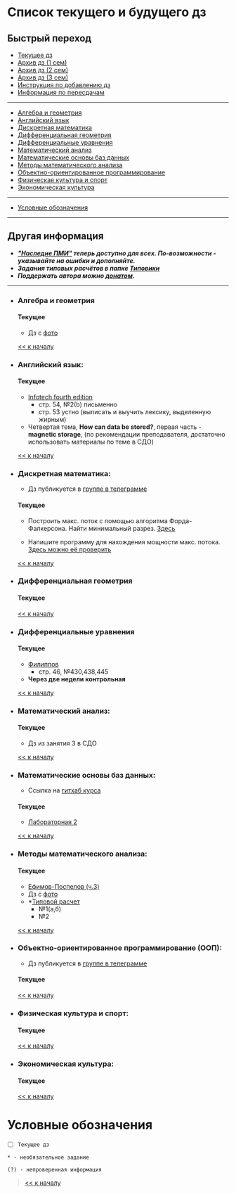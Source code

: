 # Список текущего и будущего дз

## Быстрый переход

- [Текущее дз](README.md#Список-текущего-и-будущего-дз)
- [Архив дз (1 сем)](Дз_1_семестр.md#Список-старого-дз-за-1-семестр.)
- [Архив дз (2 сем)](Дз_2_семестр.md#Список-старого-дз-за-2-семестр.)
- [Архив дз (3 сем)](Дз_3_семестр.md#Список-старого-дз-за-3-семестр.)
- [Инструкция по добавлению дз](Как_вам_добавлять_сюда_дз/Как_добавить_дз.md)
- [Информация по пересдачам](пересдачи.md)

***

- [Алгебра и геометрия](#Алгебра-и-геометрия)
- [Английский язык](#Английский-язык)
- [Дискретная математика](#Дискретная-математика)
- [Дифференциальная геометрия](#Дифференциальная-геометрия)
- [Дифференциальные уравнения](#Дифференциальные-уравнения)
- [Математический анализ](#Математический-анализ)
- [Математические основы баз данных](#Математические-основы-баз-данных)
- [Методы математического анализа](#Методы-математического-анализа)
- [Объектно-ориентированное программирование](#Объектно-ориентированное-программирование-ООП)
- [Физическая культура и спорт](#Физическая-культура-и-спорт)
- [Экономическая культура](#Экономическая-культура)

***
    
- [Условные обозначения](#Условные-обозначения)

***

## Другая информация

- __*["Наследие ПМИ"](https://github.com/appliedMathematicsAndComputerScience/PMI_legacy) теперь доступно для всех. По-возможности - указывайте на ошибки и дополняйте.*__
- __*Задания типовых расчётов в папке [Типовики](https://github.com/nektonick/KMBO-01-homework/tree/master/%D0%A2%D0%B8%D0%BF%D0%BE%D0%B2%D0%B8%D0%BA%D0%B8)*__
- __*Поддержать автора можно [донатом](https://www.tinkoff.ru/rm/grebnev.nikita7/9UP5Q99768).*__

***

- ### Алгебра и геометрия 
    #### Текущее
    - Дз с [фото](Ресурсы/Изображения/3сем/алгем_2.jpg)

    [<< к началу](#Быстрый-переход)

- ### Английский язык:
    #### Текущее
    - [Infotech fourth edition](Книги/Infotech_english_for_computer_users_Stud.pdf) 
        -  стр. 54, №2(b) письменно
        -  стр. 53 устно (выписать и выучить лексику, выделенную жирным)
    - Четвертая тема, **How can data be stored?**, первая часть - **magnetic storage**,  (по рекомендации преподавателя, достаточно использовать материалы по теме в СДО)
    
    [<< к началу](#Быстрый-переход)
    
- ### Дискретная математика:
    - Дз публикуется в [группе в телеграмме](https://t.me/joinchat/H2C6xYWNUwI07E5D)
    #### Текущее
    - Построить макс. поток с помощью алгоритма Форда-Фалкерсона. Найти минимальный разрез. [Здесь](Ресурсы/Документы/3сем/max_flow2.pdf)

    - Напишите программу для нахождения мощности макс. потока. [Здесь можно её проверить](Ресурсы/Документы/3сем/max_flow_P)
      
    [<< к началу](#Быстрый-переход)

- ### Дифференциальная геометрия
    #### Текущее

    [<< к началу](#Быстрый-переход)

- ### Дифференциальные уравнения
    #### Текущее
    - [Филиппов](Книги/FilippovDU.pdf)
        - стр. 46, №430,438,445
    - **Через две недели контрольная**
      
    [<< к началу](#Быстрый-переход)

- ### Математический анализ:
    #### Текущее
    - Дз из занятия 3 в СДО

    [<< к началу](#Быстрый-переход) 

- ### Математические основы баз данных:
    - Ссылка на [гитхаб курса](https://github.com/alexander-mirea/Database2021)
    #### Текущее
    - [Лабораторная 2](https://drive.google.com/drive/folders/1ej2xrg6R6mmkJPk_rKD0QJ8qP3N_0sS2)
      
    [<< к началу](#Быстрый-переход)
    
- ### Методы математического анализа:
    #### Текущее
    - [Ефимов-Поспелов (ч.3)](Книги/Ефимов_Поспелов_Сборник_задач_по_математике_том_3.pdf)
    - Дз с [фото](Ресурсы/Изображения/3сем/методы_6.jpg)
    - *[Типовой расчет](Типовики/Методы/Типовой_расчет_методы_м.а_3_сем..pdf)
        - №1(а,б)
        - №2

    [<< к началу](#Быстрый-переход)

- ### Объектно-ориентированное программирование (ООП):
    - Дз публикуется в [группе в телеграмме](https://t.me/joinchat/-7mG-7fjnI1lOTYy)
    #### Текущее
    
    [<< к началу](#Быстрый-переход)

- ### Физическая культура и спорт:
    #### Текущее
      
    [<< к началу](#Быстрый-переход)

- ### Экономическая культура:
    #### Текущее
      
    [<< к началу](#Быстрый-переход)


# Условные обозначения

- [ ] `Текущее дз`

`* - необязательное задание`

`(?) - непроверенная информация`

> [<< к началу](#Быстрый-переход)
